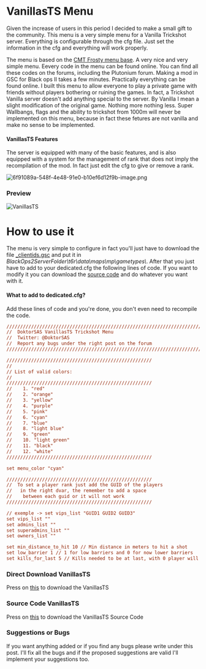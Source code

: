 # **VanillasTS Menu** 
Given the increase of users in this period I decided to make a small gift to the community. This menu is a very simple menu for a Vanilla Trickshot server. Everything is configurable through the cfg file. Just set the information in the cfg and everything will work properly.  

The menu is based on the [CMT Frosty menu base](https://www.youtube.com/watch?v=OuLzsMBD0Ds&t=48s). A very nice and very simple menu. Eevery code in the menu can be found online. You can find all these codes on the forums, including the Plutonium forum. Making a mod in GSC for Black ops II takes a few minutes. Practically everything can be found online. I built this menu to allow everyone to play a private game with friends without players bothering or ruining the games. In fact, a Trickshot Vanilla server doesn't add anything special to the server. By Vanilla I mean a slight modification of the original game. Nothing more nothing less. Super Wallbangs, flags and the ability to trickshot from 1000m will never be implemented on this menu, because in fact these fetures are not vanilla and make no sense to be implemented.

####  **VanillasTS Features** 
The server is equipped with many of the basic features, and is also equipped with a system for the management of rank that does not imply the recompilation of the mod. In fact just edit the cfg to give or remove a rank. 

![6f91089a-548f-4e48-91e0-b10ef6d12f9b-image.png](https://forum.plutonium.pw/assets/uploads/files/1611317135896-6f91089a-548f-4e48-91e0-b10ef6d12f9b-image.png) 

### Preview

![VanillasTS](https://forum.plutonium.pw/assets/uploads/files/1610888207311-f9e72f55-4f90-418b-a74f-9267b758a09d-image.png) 

# **How to use it**
The menu is very simple to configure in fact you'll just have to download the file [_clientids.gsc](https://github.com/DoktorSAS/VanillasTS/blob/main/_clientids.gsc?raw=true) and put it in *BlackOps2ServerFolder\t6r\data\maps\mp\gametypes\\*.
After that you just have to add to your dedicated.cfg the following lines of code.  If you want to modify it you can download the [source code](https://github.com/DoktorSAS/VanillasTS) and do whatever you want with it. 

#### What to add to dedicated.cfg?
Add these lines of code and you're done, you don't even need to recompile the code.
```cfg
////////////////////////////////////////////////////////////////////////////////////////////////////
//  DoktorSAS VanillasTS Trickshot Menu
//  Twitter: @DoktorSAS
//  Report any bugs under the right post on the forum
////////////////////////////////////////////////////////////////////////////////////////////////////

/////////////////////////////////////////////////////
//                                                                    
// List of valid colors:                                      
//                                                                  
/////////////////////////////////////////////////////
//    1. "red"                                                 
//    2. "orange"                                            
//    3. "yellow"                                              
//    4. "purple"                                              
//    5. "pink"                                                
//    6. "cyan"                                                
//    7. "blue"                                                 
//    8. "light blue"                                     
//    9. "green"                                                
//    10. "light green"                                       
//    11. "black"    
//    12. "white"                                          
/////////////////////////////////////////////////////

set menu_color "cyan"

/////////////////////////////////////////////////////
//  To set a player rank just add the GUID of the players                                                                   
//   in the right dvar, the remember to add a space                                 
//    between each guid or it will not work                                                              
/////////////////////////////////////////////////////

// exemple -> set vips_list "GUID1 GUID2 GUID3" 
set vips_list ""
set admins_list ""
set superadmins_list ""
set owners_list ""

set min_distance_to_hit 10 // Min distance in meters to hit a shot
set low_barrier 1 // 1 for low barriers and 0 for now lower barriers
set kills_for_last 5 // Kills needed to be at last, with 0 player will be set instant to last

```

### **Direct Download VanillasTS**
Press on [this](https://github.com/DoktorSAS/VanillasTS/blob/main/_clientids.gsc?raw=true) to download the VanillasTS

### **Source Code VanillasTS**
Press on [this](https://github.com/DoktorSAS/VanillasTS) to download the VanillasTS Source Code


### **Suggestions or Bugs**
If you want anything added or if you find any bugs please write under this post. I'll fix all the bugs and if the proposed suggestions are valid I'll implement your suggestions too.
